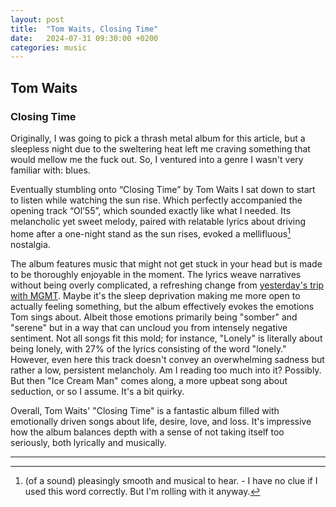 ```yaml
---
layout: post
title:  "Tom Waits, Closing Time"
date:   2024-07-31 09:30:00 +0200
categories: music
---
```

## Tom Waits
### Closing Time

Originally, I was going to pick a thrash metal album for this article, but a sleepless night due to the sweltering heat left me craving something that would mellow me the fuck out. So, I ventured into a genre I wasn't very familiar with: blues. 

Eventually stumbling onto “Closing Time” by Tom Waits I sat down to start to listen while watching the sun rise. Which perfectly accompanied the opening track “Ol’55”, which sounded exactly like what I needed. Its melancholic yet sweet melody, paired with relatable lyrics about driving home after a one-night stand as the sun rises, evoked a mellifluous[^1] nostalgia.

The album features music that might not get stuck in your head but is made to be thoroughly enjoyable in the moment. The lyrics weave narratives without being overly complicated, a refreshing change from [yesterday's trip with MGMT](https://protobear.github.io/music/2024/07/30/MGMT.html). Maybe it's the sleep deprivation making me more open to actually feeling something, but the album effectively evokes the emotions Tom sings about. Albeit those emotions primarily being "somber" and "serene" but in a way that can uncloud you from intensely negative sentiment. Not all songs fit this mold; for instance, "Lonely" is literally about being lonely, with 27% of the lyrics consisting of the word "lonely." However, even here this track doesn't convey an overwhelming sadness but rather a low, persistent melancholy. Am I reading too much into it? Possibly. But then "Ice Cream Man" comes along, a more upbeat song about seduction, or so I assume. It's a bit quirky.

Overall, Tom Waits' "Closing Time" is a fantastic album filled with emotionally driven songs about life, desire, love, and loss. It's impressive how the album balances depth with a sense of not taking itself too seriously, both lyrically and musically.

---


[^1]: (of a sound) pleasingly smooth and musical to hear.  - I have no clue if I used this word correctly. But I'm rolling with it anyway. 
